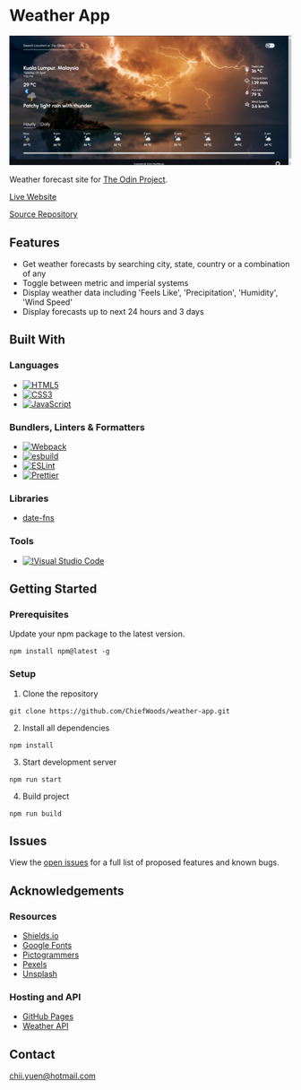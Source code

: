 # Weather App

![Screenshot](screenshot.png)

Weather forecast site for [The Odin Project](https://www.theodinproject.com/).

[Live Website](https://chiefwoods.github.io/weather-app/)  

[Source Repository](https://github.com/ChiefWoods/weather-app)

## Features

- Get weather forecasts by searching city, state, country or a combination of any
- Toggle between metric and imperial systems
- Display weather data including 'Feels Like', 'Precipitation', 'Humidity', 'Wind Speed'
- Display forecasts up to next 24 hours and 3 days

## Built With

### Languages

- [![HTML5](https://img.shields.io/badge/HTML5-white?style=for-the-badge&logo=html5&logoColor=e65127)](https://html5.org/)
- [![CSS3](https://img.shields.io/badge/CSS3-white?style=for-the-badge&logo=css3&logoColor=306AF1)](https://www.w3.org/Style/CSS/Overview.en.html)
- [![JavaScript](https://img.shields.io/badge/Javascript-383936?style=for-the-badge&logo=javascript)](https://js.org/index.html)

### Bundlers, Linters & Formatters

- [![Webpack](https://img.shields.io/badge/webpack-2B3A42?style=for-the-badge&logo=webpack)](https://webpack.js.org/)
- [![esbuild](https://img.shields.io/badge/esbuild-191919?style=for-the-badge&logo=esbuild)](https://esbuild.github.io/)
- [![ESLint](https://img.shields.io/badge/eslint-4b32c3?style=for-the-badge&logo=eslint)](https://eslint.org/)
- [![Prettier](https://img.shields.io/badge/prettier-1a2b34?style=for-the-badge&logo=prettier)](https://prettier.io/)

### Libraries

- [date-fns](https://date-fns.org/)

### Tools

- [![!Visual Studio Code](https://img.shields.io/badge/Visual%20Studio%20Code-2c2c32?style=for-the-badge&logo=visual-studio-code&logoColor=007ACC)](https://code.visualstudio.com/)

## Getting Started

### Prerequisites

Update your npm package to the latest version.
```
npm install npm@latest -g
```

### Setup

1. Clone the repository
```
git clone https://github.com/ChiefWoods/weather-app.git
```
2. Install all dependencies
```
npm install
```
3. Start development server
```
npm run start
```
4. Build project
```
npm run build
```

## Issues

View the [open issues](https://github.com/ChiefWoods/weather-app/issues) for a full list of proposed features and known bugs.

## Acknowledgements

### Resources

- [Shields.io](https://shields.io/)
- [Google Fonts](https://fonts.google.com/)
- [Pictogrammers](https://pictogrammers.com/)
- [Pexels](https://www.pexels.com/)
- [Unsplash](https://unsplash.com/)

### Hosting and API

- [GitHub Pages](https://pages.github.com/)
- [Weather API](https://www.weatherapi.com/)

## Contact

[chii.yuen@hotmail.com](mailto:chii.yuen@hotmail.com)